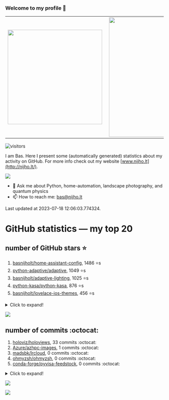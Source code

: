 ### Welcome to my profile 👋

<center>
  <table>
    <tr>
        <td><img width="300px" align="left" src="https://github-readme-stats.vercel.app/api/top-langs/?username=basnijholt&hide=TeX,Jupyter%20Notebook&layout=compact&theme=radical" /></td>
        <td><img align='right' src="https://github-readme-stats.vercel.app/api?username=basnijholt&show_icons=true&theme=radical" width="380"></td>
    </tr>
  </table>
</center>

![visitors](https://visitor-badge.glitch.me/badge?page_id=basnijholt.visitor-badge)

I am Bas. Here I present some (automatically generated) statistics about my activity on GitHub. For more info check out my website [www.nijho.lt](http://nijho.lt/).

![](https://www.nijho.lt/authors/admin/avatar_hu9e60e4b9bc120dfb6a666009f2878da6_182107_250x250_fill_q90_lanczos_center.jpg)

- 💬 Ask me about Python, home-automation, landscape photography, and quantum physics
- 📫 How to reach me: bas@nijho.lt

Last updated at 2023-07-18 12:06:03.774324.

# GitHub statistics — my top 20

## number of GitHub stars ⭐️

1. [basnijholt/home-assistant-config](https://github.com/basnijholt/home-assistant-config/), 1486 ⭐️s
2. [python-adaptive/adaptive](https://github.com/python-adaptive/adaptive/), 1049 ⭐️s
3. [basnijholt/adaptive-lighting](https://github.com/basnijholt/adaptive-lighting/), 1025 ⭐️s
4. [python-kasa/python-kasa](https://github.com/python-kasa/python-kasa/), 876 ⭐️s
5. [basnijholt/lovelace-ios-themes](https://github.com/basnijholt/lovelace-ios-themes/), 456 ⭐️s
<details><summary>Click to expand!</summary>

6. [basnijholt/lovelace-ios-dark-mode-theme](https://github.com/basnijholt/lovelace-ios-dark-mode-theme/), 416 ⭐️s
7. [basnijholt/miflora](https://github.com/basnijholt/miflora/), 359 ⭐️s
8. [basnijholt/rsync-time-machine.py](https://github.com/basnijholt/rsync-time-machine.py/), 329 ⭐️s
9. [topocm/topocm_content](https://github.com/topocm/topocm_content/), 241 ⭐️s
10. [basnijholt/home-assistant-streamdeck-yaml](https://github.com/basnijholt/home-assistant-streamdeck-yaml/), 120 ⭐️s
11. [basnijholt/home-assistant-macbook-touch-bar](https://github.com/basnijholt/home-assistant-macbook-touch-bar/), 92 ⭐️s
12. [kwant-project/kwant](https://github.com/kwant-project/kwant/), 75 ⭐️s
13. [basnijholt/markdown-code-runner](https://github.com/basnijholt/markdown-code-runner/), 72 ⭐️s
14. [basnijholt/home-assistant-streamdeck-yaml-addon](https://github.com/basnijholt/home-assistant-streamdeck-yaml-addon/), 46 ⭐️s
15. [basnijholt/aiokef](https://github.com/basnijholt/aiokef/), 30 ⭐️s
16. [basnijholt/thesis-cover](https://github.com/basnijholt/thesis-cover/), 25 ⭐️s
17. [basnijholt/instacron](https://github.com/basnijholt/instacron/), 20 ⭐️s
18. [basnijholt/adaptive-scheduler](https://github.com/basnijholt/adaptive-scheduler/), 17 ⭐️s
19. [basnijholt/addon-otmonitor](https://github.com/basnijholt/addon-otmonitor/), 15 ⭐️s
20. [kwant-project/kwant-tutorial-2016](https://github.com/kwant-project/kwant-tutorial-2016/), 13 ⭐️s

</details>

![](https://github.com/basnijholt/basnijholt/raw/main/stars_over_time.png)

## number of commits :octocat:

1. [holoviz/holoviews](https://github.com/holoviz/holoviews/), 33 commits :octocat:
2. [Azure/azhpc-images](https://github.com/Azure/azhpc-images/), 1 commits :octocat:
3. [madsbk/lrcloud](https://github.com/madsbk/lrcloud/), 0 commits :octocat:
4. [ohmyzsh/ohmyzsh](https://github.com/ohmyzsh/ohmyzsh/), 0 commits :octocat:
5. [conda-forge/pyvisa-feedstock](https://github.com/conda-forge/pyvisa-feedstock/), 0 commits :octocat:
<details><summary>Click to expand!</summary>

6. [jbweston/miniver](https://github.com/jbweston/miniver/), 0 commits :octocat:
7. [devcontainers/features](https://github.com/devcontainers/features/), 0 commits :octocat:
8. [fi-sch/ux_goodie_theme](https://github.com/fi-sch/ux_goodie_theme/), 0 commits :octocat:
9. [pypa/setuptools](https://github.com/pypa/setuptools/), 0 commits :octocat:
10. [basnijholt/markdown-code-runner](https://github.com/basnijholt/markdown-code-runner/), 0 commits :octocat:
11. [dotnet/docs](https://github.com/dotnet/docs/), 0 commits :octocat:
12. [Jvanschoubroeck/Topology-optimization](https://github.com/Jvanschoubroeck/Topology-optimization/), 0 commits :octocat:
13. [mdichtler/PancakeSwap-Price-Scraper](https://github.com/mdichtler/PancakeSwap-Price-Scraper/), 0 commits :octocat:
14. [piitaya/lovelace-mushroom](https://github.com/piitaya/lovelace-mushroom/), 0 commits :octocat:
15. [nipype/pydra](https://github.com/nipype/pydra/), 0 commits :octocat:
16. [GadgetReactor/pyHS100](https://github.com/GadgetReactor/pyHS100/), 0 commits :octocat:
17. [pandas-dev/pandas](https://github.com/pandas-dev/pandas/), 0 commits :octocat:
18. [home-assistant/core](https://github.com/home-assistant/core/), 0 commits :octocat:
19. [conda-forge/vtk-feedstock](https://github.com/conda-forge/vtk-feedstock/), 0 commits :octocat:
20. [agkozak/zsh-z](https://github.com/agkozak/zsh-z/), 0 commits :octocat:

</details>

![](https://github.com/basnijholt/basnijholt/raw/main/commits_per_hour.png)

![](https://github.com/basnijholt/basnijholt/raw/main/commits_per_weekday.png)

